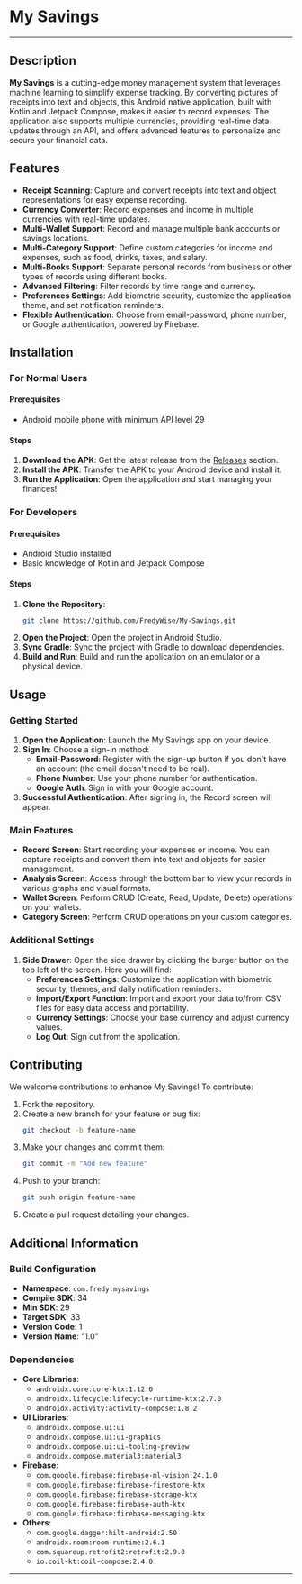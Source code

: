 # My Savings
---
## Description

**My Savings** is a cutting-edge money management system that leverages machine learning to simplify expense tracking. By converting pictures of receipts into text and objects, this Android native application, built with Kotlin and Jetpack Compose, makes it easier to record expenses. The application also supports multiple currencies, providing real-time data updates through an API, and offers advanced features to personalize and secure your financial data.

## Features

- **Receipt Scanning**: Capture and convert receipts into text and object representations for easy expense recording.
- **Currency Converter**: Record expenses and income in multiple currencies with real-time updates.
- **Multi-Wallet Support**: Record and manage multiple bank accounts or savings locations.
- **Multi-Category Support**: Define custom categories for income and expenses, such as food, drinks, taxes, and salary.
- **Multi-Books Support**: Separate personal records from business or other types of records using different books.
- **Advanced Filtering**: Filter records by time range and currency.
- **Preferences Settings**: Add biometric security, customize the application theme, and set notification reminders.
- **Flexible Authentication**: Choose from email-password, phone number, or Google authentication, powered by Firebase.

## Installation

### For Normal Users

#### Prerequisites

- Android mobile phone with minimum API level 29

#### Steps

1. **Download the APK**: Get the latest release from the [Releases](https://github.com/FredyWise/My-Savings/tree/main/release) section.
2. **Install the APK**: Transfer the APK to your Android device and install it.
3. **Run the Application**: Open the application and start managing your finances!

### For Developers

#### Prerequisites

- Android Studio installed
- Basic knowledge of Kotlin and Jetpack Compose

#### Steps

1. **Clone the Repository**:
    ```sh
    git clone https://github.com/FredyWise/My-Savings.git
    ```
2. **Open the Project**: Open the project in Android Studio.
3. **Sync Gradle**: Sync the project with Gradle to download dependencies.
4. **Build and Run**: Build and run the application on an emulator or a physical device.

## Usage

### Getting Started

1. **Open the Application**: Launch the My Savings app on your device.
2. **Sign In**: Choose a sign-in method:
   - **Email-Password**: Register with the sign-up button if you don't have an account (the email doesn't need to be real).
   - **Phone Number**: Use your phone number for authentication.
   - **Google Auth**: Sign in with your Google account.
3. **Successful Authentication**: After signing in, the Record screen will appear.

### Main Features

- **Record Screen**: Start recording your expenses or income. You can capture receipts and convert them into text and objects for easier management.
- **Analysis Screen**: Access through the bottom bar to view your records in various graphs and visual formats.
- **Wallet Screen**: Perform CRUD (Create, Read, Update, Delete) operations on your wallets.
- **Category Screen**: Perform CRUD operations on your custom categories.

### Additional Settings

1. **Side Drawer**: Open the side drawer by clicking the burger button on the top left of the screen. Here you will find:
   - **Preferences Settings**: Customize the application with biometric security, themes, and daily notification reminders.
   - **Import/Export Function**: Import and export your data to/from CSV files for easy data access and portability.
   - **Currency Settings**: Choose your base currency and adjust currency values.
   - **Log Out**: Sign out from the application.

## Contributing

We welcome contributions to enhance My Savings! To contribute:

1. Fork the repository.
2. Create a new branch for your feature or bug fix:
    ```sh
    git checkout -b feature-name
    ```
3. Make your changes and commit them:
    ```sh
    git commit -m "Add new feature"
    ```
4. Push to your branch:
    ```sh
    git push origin feature-name
    ```
5. Create a pull request detailing your changes.

## Additional Information

### Build Configuration

- **Namespace**: `com.fredy.mysavings`
- **Compile SDK**: 34
- **Min SDK**: 29
- **Target SDK**: 33
- **Version Code**: 1
- **Version Name**: "1.0"

### Dependencies

- **Core Libraries**:
  - `androidx.core:core-ktx:1.12.0`
  - `androidx.lifecycle:lifecycle-runtime-ktx:2.7.0`
  - `androidx.activity:activity-compose:1.8.2`
- **UI Libraries**:
  - `androidx.compose.ui:ui`
  - `androidx.compose.ui:ui-graphics`
  - `androidx.compose.ui:ui-tooling-preview`
  - `androidx.compose.material3:material3`
- **Firebase**:
  - `com.google.firebase:firebase-ml-vision:24.1.0`
  - `com.google.firebase:firebase-firestore-ktx`
  - `com.google.firebase:firebase-storage-ktx`
  - `com.google.firebase:firebase-auth-ktx`
  - `com.google.firebase:firebase-messaging-ktx`
- **Others**:
  - `com.google.dagger:hilt-android:2.50`
  - `androidx.room:room-runtime:2.6.1`
  - `com.squareup.retrofit2:retrofit:2.9.0`
  - `io.coil-kt:coil-compose:2.4.0`

---
